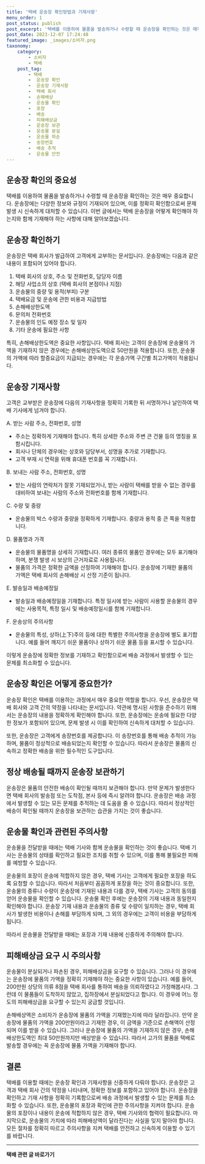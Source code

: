 ```yaml
---
title: '택배 운송장 확인방법과 기재사항'
menu_order: 1
post_status: publish
post_excerpt: '택배를 이용하여 물품을 발송하거나 수령할 때 운송장을 확인하는 것은 매우 중요합니다. 운송장에는 다양한 정보와 규정이 기재되어 있으며, 이를 정확히 확인함으로써 문제 발생 시 신속하게 대처할 수 있습니다. 이번 글에서는 택배 운송장을 어떻게 확인해야 하는지와 함께 기재해야 하는 사항에 대해 알아보겠습니다.'
post_date: 2023-12-07 17:24:48
featured_image: _images/소비자.png
taxonomy:
    category:
        - 소비자
        - 택배
    post_tag:
        - 택배
        -  운송장 확인
        -  운송장 기재사항
        -  택배 회사
        -  손해배상
        -  운송물 확인
        -  포장
        -  배송
        -  피해배상금
        -  운송장 보관
        -  운송물 분실
        -  운송물 파손
        -  송장번호
        -  배송 추적
        -  운송물 안전
---
```



## 운송장 확인의 중요성

택배를 이용하여 물품을 발송하거나 수령할 때 운송장을 확인하는 것은 매우 중요합니다. 운송장에는 다양한 정보와 규정이 기재되어 있으며, 이를 정확히 확인함으로써 문제 발생 시 신속하게 대처할 수 있습니다. 이번 글에서는 택배 운송장을 어떻게 확인해야 하는지와 함께 기재해야 하는 사항에 대해 알아보겠습니다.

## 운송장 확인하기

운송장은 택배 회사가 발급하여 고객에게 교부하는 문서입니다. 운송장에는 다음과 같은 내용이 포함되어 있어야 합니다.

1. 택배 회사의 상호, 주소 및 전화번호, 담당자 이름
2. 해당 사업소의 상호 (택배 회사의 본점이나 지점)
3. 운송물의 중량 및 용적(부피) 구분
4. 택배요금 및 운송에 관한 비용과 지급방법
5. 손해배상한도액
6. 문의처 전화번호
7. 운송물의 인도 예정 장소 및 일자
8. 기타 운송에 필요한 사항

특히, 손해배상한도액은 중요한 사항입니다. 택배 회사는 고객이 운송장에 운송물의 가액을 기재하지 않은 경우에는 손해배상한도액으로 50만원을 적용합니다. 또한, 운송물의 가액에 따라 할증요금이 지급되는 경우에는 각 운송가액 구간별 최고가액이 적용됩니다.

## 운송장 기재사항

고객은 교부받은 운송장에 다음의 기재사항을 정확히 기록한 뒤 서명하거나 날인하여 택배 기사에게 넘겨야 합니다.

A. 받는 사람 주소, 전화번호, 성명
- 주소는 정확하게 기재해야 합니다. 특히 상세한 주소와 주변 큰 건물 등의 명칭을 포함시킵니다.
- 회사나 단체의 경우에는 상호와 담당부서, 성명을 추가로 기재합니다.
- 고객 부재 시 연락을 위해 휴대폰 번호를 꼭 기재합니다.

B. 보내는 사람 주소, 전화번호, 성명
- 받는 사람의 연락처가 잘못 기재되었거나, 받는 사람이 택배를 받을 수 없는 경우를 대비하여 보내는 사람의 주소와 전화번호를 함께 기재합니다.

C. 수량 및 중량
- 운송물의 박스 수량과 중량을 정확하게 기재합니다. 중량과 용적 중 큰 쪽을 적용합니다.

D. 물품명과 가격
- 운송물의 물품명을 상세히 기재합니다. 여러 종류의 물품인 경우에는 모두 표기해야 하며, 분쟁 발생 시 보상의 근거자료로 사용됩니다.
- 물품의 가격은 정확한 금액을 산정하여 기재해야 합니다. 운송장에 기재한 물품의 가액은 택배 회사의 손해배상 시 산정 기준이 됩니다.

E. 발송일과 배송예정일
- 발송일과 배송예정일을 기재합니다. 특정 일시에 받는 사람이 사용할 운송물의 경우에는 사용목적, 특정 일시 및 배송예정일시를 함께 기재합니다.

F. 운송상의 주의사항
- 운송물의 특성, 상하(上下)주의 등에 대한 특별한 주의사항을 운송장에 별도 표기합니다. 예를 들어 깨지기 쉬운 물품이나 상하기 쉬운 물품 등을 표시할 수 있습니다.

이렇게 운송장에 정확한 정보를 기재하고 확인함으로써 배송 과정에서 발생할 수 있는 문제를 최소화할 수 있습니다.

## 운송장 확인은 어떻게 중요한가?

운송장 확인은 택배를 이용하는 과정에서 매우 중요한 역할을 합니다. 우선, 운송장은 택배 회사와 고객 간의 약정을 나타내는 문서입니다. 약관에 명시된 사항을 준수하기 위해서는 운송장의 내용을 정확하게 확인해야 합니다. 또한, 운송장에는 운송에 필요한 다양한 정보가 포함되어 있으며, 문제 발생 시 이를 확인하여 신속하게 대처할 수 있습니다.

또한, 운송장은 고객에게 송장번호를 제공합니다. 이 송장번호를 통해 배송 추적이 가능하며, 물품이 정상적으로 배송되었는지 확인할 수 있습니다. 따라서 운송장은 물품의 신속하고 정확한 배송을 위한 필수적인 도구입니다.

## 정상 배송될 때까지 운송장 보관하기

운송장은 물품의 안전한 배송이 확인될 때까지 보관해야 합니다. 만약 문제가 발생한다면 택배 회사의 발송점 또는 도착점, 본사 등에 즉시 알려야 합니다. 운송장은 배송 과정에서 발생할 수 있는 모든 문제를 추적하는 데 도움을 줄 수 있습니다. 따라서 정상적인 배송이 확인될 때까지 운송장을 보관하는 습관을 가지는 것이 좋습니다.

## 운송물 확인과 관련된 주의사항

운송물을 전달받을 때에는 택배 기사와 함께 운송물을 확인하는 것이 좋습니다. 택배 기사는 운송물의 상태를 확인하고 필요한 조치를 취할 수 있으며, 이를 통해 불필요한 피해를 예방할 수 있습니다.

운송물의 포장이 운송에 적합하지 않은 경우, 택배 기사는 고객에게 필요한 포장을 하도록 요청할 수 있습니다. 따라서 처음부터 꼼꼼하게 포장을 하는 것이 중요합니다. 또한, 운송물의 종류나 수량이 운송장에 기재된 내용과 다를 경우, 택배 기사는 고객의 동의를 얻어 운송물을 확인할 수 있습니다. 운송물 확인 후에는 운송장의 기재 내용과 동일한지 확인해야 합니다. 운송장 기재 내용과 운송물의 종류 및 수량이 일치하는 경우, 택배 회사가 발생한 비용이나 손해를 부담하게 되며, 그 외의 경우에는 고객이 비용을 부담하게 됩니다.

따라서 운송물을 전달받을 때에는 포장과 기재 내용에 신중하게 주의해야 합니다.

## 피해배상금 요구 시 주의사항

운송물이 분실되거나 파손된 경우, 피해배상금을 요구할 수 있습니다. 그러나 이 경우에는 운송장에 물품의 가액을 정확히 기재해야 하는 중요한 사항이 있습니다. 예를 들어, 200만원 상당의 의류 8점을 택배 회사를 통하여 배송을 의뢰하였다고 가정해봅시다. 그런데 이 물품들이 도착하지 않았고, 집하장에서 분실되었다고 합니다. 이 경우에 어느 정도의 피해배상금을 요구할 수 있는지 궁금할 것입니다.

손해배상액은 소비자가 운송장에 물품의 가액을 기재했는지에 따라 달라집니다. 만약 운송장에 물품의 가액을 200만원이라고 기재한 경우, 이 금액을 기준으로 손해액이 산정되며 이를 받을 수 있습니다. 그러나 운송장에 물품의 가액을 기재하지 않은 경우, 손해배상한도액인 최대 50만원까지만 배상받을 수 있습니다. 따라서 고가의 물품을 택배로 발송할 경우에는 꼭 운송장에 물품 가액을 기재해야 합니다.

## 결론

택배를 이용할 때에는 운송장 확인과 기재사항을 신중하게 다뤄야 합니다. 운송장은 고객과 택배 회사 간의 약정을 나타내며, 정확한 정보를 포함하고 있어야 합니다. 운송장을 확인하고 기재 사항을 정확히 기록함으로써 배송 과정에서 발생할 수 있는 문제를 최소화할 수 있습니다. 또한, 운송물의 포장과 확인에 관한 주의사항을 지켜야 합니다. 운송물의 포장이나 내용이 운송에 적합하지 않은 경우, 택배 기사와의 협력이 필요합니다. 마지막으로, 운송물의 가치에 따라 피해배상액이 달라진다는 사실을 잊지 말아야 합니다. 모든 절차를 정확히 따르고 주의사항을 지켜 택배를 안전하고 신속하게 이용할 수 있기를 바랍니다.
<!-- wp:separator -->
<hr class="wp-block-separator has-alpha-channel-opacity"/>
<!-- /wp:separator -->

<!-- wp:group {"backgroundColor":"base","layout":{"type":"constrained"}} -->
<div class="wp-block-group has-base-background-color has-background"><!-- wp:paragraph {"align":"center","fontSize":"medium"} -->
<p class="has-text-align-center has-large-font-size"><strong>택배 관련 글 바로가기</strong></p>
<!-- /wp:paragraph -->


<!-- wp:latest-posts
{"categories":[{"id":31319,"count":19,"description":"","link":"https://uknowlaw.com/category/%ed%83%9d%eb%b0%b0/","name":"택배","slug":"택배","taxonomy":"category","parent":0,"meta":[],"_links":{"self":[{"href":"https://uknowlaw.com/wp-json/wp/v2/categories/31319"}],"collection":[{"href":"https://uknowlaw.com/wp-json/wp/v2/categories"}],"about":[{"href":"https://uknowlaw.com/wp-json/wp/v2/taxonomies/category"}],"wp:post_type":[{"href":"https://uknowlaw.com/wp-json/wp/v2/posts?categories=31319"}],"curies":[{"name":"wp","href":"https://api.w.org/{rel}","templated":true}]}}],"postsToShow":100,"excerptLength":28,"postLayout":"grid","columns":2,"featuredImageAlign":"left","featuredImageSizeSlug":"large","fontSize":"small"} /--></div>
<!-- /wp:group -->